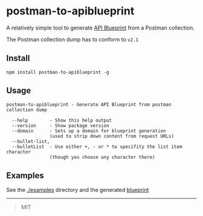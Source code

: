 # postman-to-apiblueprint

A relatively simple tool to generate [API Blueprint](https://apiblueprint.org)
from a Postman collection.

The Postman collection dump has to conform to `v2.1`

## Install

```
npm install postman-to-apiblueprint -g
```

## Usage

```
postman-to-apiblueprint - Generate API Blueprint from postman collection dump

  --help        - Show this help output
  --version     - Show package version
  --domain      - Sets up a domain for blueprint generation
                (used to strip down content from request URLs)
  --bullet-list,
  --bulletList  - Use either +, - or * to specifity the list item character
                (though you choose any character there)
```

## Examples

See the [./examples](./examples) directory and the generated [blueprint](./examples/readme.md)

---

> MIT

